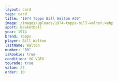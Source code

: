 ```yaml
---
layout: card
tags: card
title: "1974 Topps Bill Walton #39"
image: /images/uploads/1974-topps-bill-walton.webp
sport: Basketball
year: 1974
brand: Topps
player: Bill Walton
lastName: Walton
number: "39"
isRookie: true
condition: VG-VGEX
toGrade: true
value: 23
order: 10
---
```

